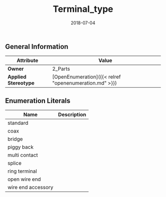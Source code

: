 ﻿---
title: Terminal_type
toc: false
type: specs
date: "2018-07-04"
draft: false
specification: KBL
version: 2.5
documentType: "Recommendation"
elementType: Class
classes:
  - Terminal_type
menu_name: kbl-2.5
---

## General Information

| Attribute               | Value |
|-------------------------|-------|
| **Owner**               | 2_Parts |
| **Applied Stereotype**  | [OpenEnumeration]({{< relref "openenumeration.md" >}})<br/>  |

## Enumeration Literals
| Name          | **Description** |
|---------------|-----------------|
| standard |  |
| coax |  |
| bridge |  |
| piggy back |  |
| multi contact |  |
| splice |  |
| ring terminal |  |
| open wire end |  |
| wire end accessory |  |
